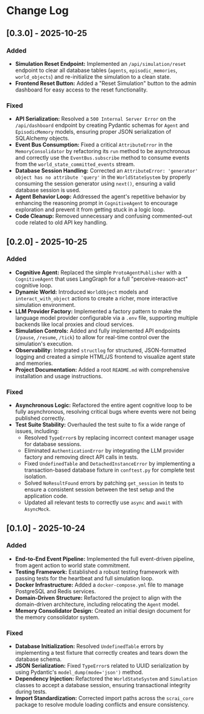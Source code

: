 # Change Log

## [0.3.0] - 2025-10-25

### Added
- **Simulation Reset Endpoint:** Implemented an `/api/simulation/reset` endpoint to clear all database tables (`agents`, `episodic_memories`, `world_objects`) and re-initialize the simulation to a clean state.
- **Frontend Reset Button:** Added a "Reset Simulation" button to the admin dashboard for easy access to the reset functionality.

### Fixed
- **API Serialization:** Resolved a `500 Internal Server Error` on the `/api/dashboard` endpoint by creating Pydantic schemas for `Agent` and `EpisodicMemory` models, ensuring proper JSON serialization of SQLAlchemy objects.
- **Event Bus Consumption:** Fixed a critical `AttributeError` in the `MemoryConsolidator` by refactoring its `run` method to be asynchronous and correctly use the `EventBus.subscribe` method to consume events from the `world_state_committed_events` stream.
- **Database Session Handling:** Corrected an `AttributeError: 'generator' object has no attribute 'query'` in the `WorldStateSystem` by properly consuming the session generator using `next()`, ensuring a valid database session is used.
- **Agent Behavior Loop:** Addressed the agent's repetitive behavior by enhancing the reasoning prompt in `CognitiveAgent` to encourage exploration and prevent it from getting stuck in a logic loop.
- **Code Cleanup:** Removed unnecessary and confusing commented-out code related to old API key handling.

## [0.2.0] - 2025-10-25

### Added
- **Cognitive Agent:** Replaced the simple `ProtoAgentPublisher` with a `CognitiveAgent` that uses LangGraph for a full "perceive-reason-act" cognitive loop.
- **Dynamic World:** Introduced `WorldObject` models and `interact_with_object` actions to create a richer, more interactive simulation environment.
- **LLM Provider Factory:** Implemented a factory pattern to make the language model provider configurable via a `.env` file, supporting multiple backends like local proxies and cloud services.
- **Simulation Controls:** Added and fully implemented API endpoints (`/pause`, `/resume`, `/tick`) to allow for real-time control over the simulation's execution.
- **Observability:** Integrated `structlog` for structured, JSON-formatted logging and created a simple HTML/JS frontend to visualize agent state and memories.
- **Project Documentation:** Added a root `README.md` with comprehensive installation and usage instructions.

### Fixed
- **Asynchronous Logic:** Refactored the entire agent cognitive loop to be fully asynchronous, resolving critical bugs where events were not being published correctly.
- **Test Suite Stability:** Overhauled the test suite to fix a wide range of issues, including:
    - Resolved `TypeError`s by replacing incorrect context manager usage for database sessions.
    - Eliminated `AuthenticationError` by integrating the LLM provider factory and removing direct API calls in tests.
    - Fixed `UndefinedTable` and `DetachedInstanceError` by implementing a transaction-based database fixture in `conftest.py` for complete test isolation.
    - Solved `NoResultFound` errors by patching `get_session` in tests to ensure a consistent session between the test setup and the application code.
    - Updated all relevant tests to correctly use `async` and `await` with `AsyncMock`.

## [0.1.0] - 2025-10-24

### Added
- **End-to-End Event Pipeline:** Implemented the full event-driven pipeline, from agent action to world state commitment.
- **Testing Framework:** Established a robust testing framework with passing tests for the heartbeat and full simulation loop.
- **Docker Infrastructure:** Added a `docker-compose.yml` file to manage PostgreSQL and Redis services.
- **Domain-Driven Structure:** Refactored the project to align with the domain-driven architecture, including relocating the `Agent` model.
- **Memory Consolidator Design:** Created an initial design document for the memory consolidator system.

### Fixed
- **Database Initialization:** Resolved `UndefinedTable` errors by implementing a test fixture that correctly creates and tears down the database schema.
- **JSON Serialization:** Fixed `TypeError`s related to UUID serialization by using Pydantic's `model_dump(mode='json')` method.
- **Dependency Injection:** Refactored the `WorldStateSystem` and `Simulation` classes to accept a database session, ensuring transactional integrity during tests.
- **Import Standardization:** Corrected import paths across the `scrai_core` package to resolve module loading conflicts and ensure consistency.
